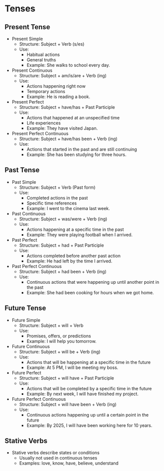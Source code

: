 # Tenses

## Present Tense
- Present Simple
  - Structure: Subject + Verb (s/es)
  - Use:
    - Habitual actions
    - General truths
    - Example: She walks to school every day.
- Present Continuous
  - Structure: Subject + am/is/are + Verb (ing)
  - Use:
    - Actions happening right now
    - Temporary actions
    - Example: He is reading a book.
- Present Perfect
  - Structure: Subject + have/has + Past Participle
  - Use:
    - Actions that happened at an unspecified time
    - Life experiences
    - Example: They have visited Japan.
- Present Perfect Continuous
  - Structure: Subject + have/has been + Verb (ing)
  - Use:
    - Actions that started in the past and are still continuing
    - Example: She has been studying for three hours.

## Past Tense
- Past Simple
  - Structure: Subject + Verb (Past form)
  - Use:
    - Completed actions in the past
    - Specific time references
    - Example: I went to the cinema last week.
- Past Continuous
  - Structure: Subject + was/were + Verb (ing)
  - Use:
    - Actions happening at a specific time in the past
    - Example: They were playing football when I arrived.
- Past Perfect
  - Structure: Subject + had + Past Participle
  - Use:
    - Actions completed before another past action
    - Example: He had left by the time I arrived.
- Past Perfect Continuous
  - Structure: Subject + had been + Verb (ing)
  - Use:
    - Continuous actions that were happening up until another point in the past
    - Example: She had been cooking for hours when we got home.

## Future Tense
- Future Simple
  - Structure: Subject + will + Verb
  - Use:
    - Promises, offers, or predictions
    - Example: I will help you tomorrow.
- Future Continuous
  - Structure: Subject + will be + Verb (ing)
  - Use:
    - Actions that will be happening at a specific time in the future
    - Example: At 5 PM, I will be meeting my boss.
- Future Perfect
  - Structure: Subject + will have + Past Participle
  - Use:
    - Actions that will be completed by a specific time in the future
    - Example: By next week, I will have finished my project.
- Future Perfect Continuous
  - Structure: Subject + will have been + Verb (ing)
  - Use:
    - Continuous actions happening up until a certain point in the future
    - Example: By 2025, I will have been working here for 10 years.

## Stative Verbs
- Stative verbs describe states or conditions
  - Usually not used in continuous tenses
  - Examples: love, know, have, believe, understand